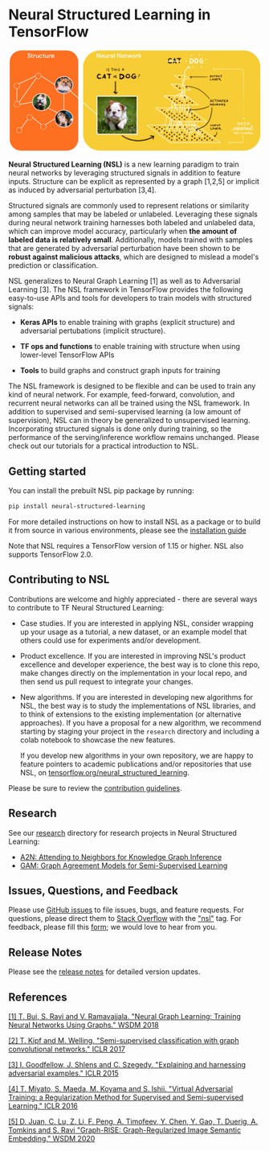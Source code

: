 # Neural Structured Learning in TensorFlow

![](g3doc/images/nsl_overview.png)

**Neural Structured Learning (NSL)** is a new learning paradigm to train neural
networks by leveraging structured signals in addition to feature inputs.
Structure can be explicit as represented by a graph [1,2,5] or implicit as
induced by adversarial perturbation [3,4].

Structured signals are commonly used to represent relations or similarity among
samples that may be labeled or unlabeled. Leveraging these signals during neural
network training harnesses both labeled and unlabeled data, which can improve
model accuracy, particularly when **the amount of labeled data is relatively
small**. Additionally, models trained with samples that are generated by
adversarial perturbation have been shown to be **robust against malicious
attacks**, which are designed to mislead a model's prediction or classification.

NSL generalizes to Neural Graph Learning [1] as well as to Adversarial Learning
[3]. The NSL framework in TensorFlow provides the following easy-to-use APIs and
tools for developers to train models with structured signals:

*   **Keras APIs** to enable training with graphs (explicit structure) and
    adversarial pertubations (implicit structure).

*   **TF ops and functions** to enable training with structure when using
    lower-level TensorFlow APIs

*   **Tools** to build graphs and construct graph inputs for training

The NSL framework is designed to be flexible and can be used to train any kind
of neural network. For example, feed-forward, convolution, and recurrent neural
networks can all be trained using the NSL framework. In addition to supervised
and semi-supervised learning (a low amount of supervision), NSL can in theory be
generalized to unsupervised learning. Incorporating structured signals is done
only during training, so the performance of the serving/inference workflow
remains unchanged. Please check out our tutorials for a practical introduction
to NSL.

## Getting started

You can install the prebuilt NSL pip package by running:

```bash
pip install neural-structured-learning
```

For more detailed instructions on how to install NSL as a package or to build it
from source in various environments, please see the
[installation guide](g3doc/install.md)

Note that NSL requires a TensorFlow version of 1.15 or higher. NSL also supports
TensorFlow 2.0.

## Contributing to NSL

Contributions are welcome and highly appreciated - there are several ways to
contribute to TF Neural Structured Learning:

*   Case studies. If you are interested in applying NSL, consider wrapping up
    your usage as a tutorial, a new dataset, or an example model that others
    could use for experiments and/or development.

*   Product excellence. If you are interested in improving NSL's product
    excellence and developer experience, the best way is to clone this repo,
    make changes directly on the implementation in your local repo, and then
    send us pull request to integrate your changes.

*   New algorithms. If you are interested in developing new algorithms for NSL,
    the best way is to study the implementations of NSL libraries, and to think
    of extensions to the existing implementation (or alternative approaches). If
    you have a proposal for a new algorithm, we recommend starting by staging
    your project in the `research` directory and including a colab notebook to
    showcase the new features.

    If you develop new algorithms in your own repository, we are happy to
    feature pointers to academic publications and/or repositories that use NSL,
    on
    [tensorflow.org/neural_structured_learning](http://www.tensorflow.org/neural_structured_learning).

Please be sure to review the [contribution guidelines](CONTRIBUTING.md).

## Research

See our [research](research) directory for research projects in Neural
Structured Learning:

*   [A2N: Attending to Neighbors for Knowledge Graph Inference](research/a2n)
*   [GAM: Graph Agreement Models for Semi-Supervised Learning](research/gam)

## Issues, Questions, and Feedback

Please use
[GitHub issues](https://github.com/tensorflow/neural-structured-learning/issues)
to file issues, bugs, and feature requests. For questions, please direct them to
[Stack Overflow](https://stackoverflow.com) with the
["nsl"](https://stackoverflow.com/questions/tagged/nsl) tag. For feedback,
please fill this
[form](https://docs.google.com/forms/d/1AQEcPSgmwWBJj3H2haEytF4C_fr1aotWaHjCEXpPm2A);
we would love to hear from you.

## Release Notes

Please see the [release notes](RELEASE.md) for detailed version updates.

## References

[[1] T. Bui, S. Ravi and V. Ramavajjala. "Neural Graph Learning: Training Neural
Networks Using Graphs." WSDM 2018](https://ai.google/research/pubs/pub46568.pdf)

[[2] T. Kipf and M. Welling. "Semi-supervised classification with graph
convolutional networks." ICLR 2017](https://arxiv.org/pdf/1609.02907.pdf)

[[3] I. Goodfellow, J. Shlens and C. Szegedy. "Explaining and harnessing
adversarial examples." ICLR 2015](https://arxiv.org/pdf/1412.6572.pdf)

[[4] T. Miyato, S. Maeda, M. Koyama and S. Ishii. "Virtual Adversarial Training:
a Regularization Method for Supervised and Semi-supervised Learning." ICLR
2016](https://arxiv.org/pdf/1704.03976.pdf)

[[5] D. Juan, C. Lu, Z. Li, F. Peng, A. Timofeev, Y. Chen, Y. Gao, T. Duerig, A.
Tomkins and S. Ravi "Graph-RISE: Graph-Regularized Image Semantic Embedding."
WSDM 2020](https://arxiv.org/abs/1902.10814)
